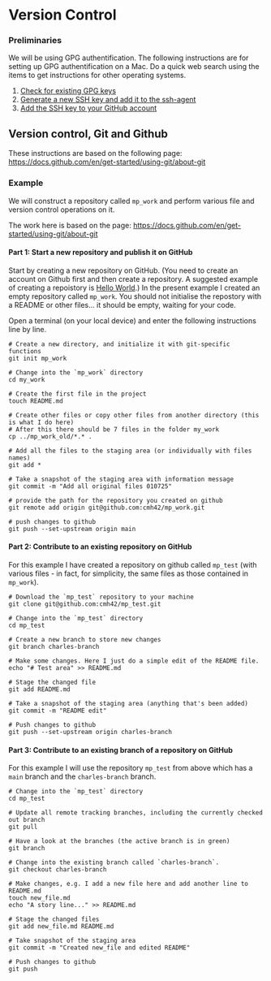# Version Control

### Preliminaries

We will be using GPG authentification. 
The following instructions are for setting up GPG authentification on a Mac. Do a quick web search using the items to get instructions for other operating systems.

1. [Check for existing GPG keys](https://docs.github.com/en/authentication/managing-commit-signature-verification/checking-for-existing-gpg-keys)
2. [Generate a new SSH key and add it to the ssh-agent](https://docs.github.com/en/authentication/connecting-to-github-with-ssh/generating-a-new-ssh-key-and-adding-it-to-the-ssh-agent#about-ssh-key-passphrases)
3. [Add the SSH key to your GitHub account](https://docs.github.com/en/authentication/connecting-to-github-with-ssh/adding-a-new-ssh-key-to-your-github-account)


## Version control, Git and Github

These instructions are based on the following page: https://docs.github.com/en/get-started/using-git/about-git

### Example 
We will construct a repository called `mp_work` and perform various file and version control operations on it.  

The work here is based on the page: https://docs.github.com/en/get-started/using-git/about-git

#### Part 1: Start a new repository and publish it on GitHub

Start by creating a new repository on GitHub. (You need to create an account on Github first and then create a repository.  A suggested example of creating a repoistory is [Hello World](https://docs.github.com/en/get-started/start-your-journey/hello-world).) In the present example I created an empty repository 
called `mp_work`. You should not initialise the repostory with a README or other files... it should be empty, waiting for your code. 

Open a terminal (on your local device) and enter the following instructions line by line. 

```shell
# Create a new directory, and initialize it with git-specific functions
git init mp_work

# Change into the `mp_work` directory
cd my_work

# Create the first file in the project
touch README.md

# Create other files or copy other files from another directory (this is what I do here)
# After this there should be 7 files in the folder my_work
cp ../mp_work_old/*.* .

# Add all the files to the staging area (or individually with files names)
git add *

# Take a snapshot of the staging area with information message
git commit -m "Add all original files 010725"

# provide the path for the repository you created on github
git remote add origin git@github.com:cmh42/mp_work.git

# push changes to github
git push --set-upstream origin main

```

#### Part 2: Contribute to an existing repository on GitHub

For this example I have created a  repository on github called `mp_test` (with various files - in fact, for simplicity, the same files as 
those contained in `mp_work`). 

```shell
# Download the `mp_test` repository to your machine
git clone git@github.com:cmh42/mp_test.git

# Change into the `mp_test` directory
cd mp_test

# Create a new branch to store new changes
git branch charles-branch

# Make some changes. Here I just do a simple edit of the README file.
echo "# Test area" >> README.md

# Stage the changed file
git add README.md

# Take a snapshot of the staging area (anything that's been added)
git commit -m "README edit"

# Push changes to github
git push --set-upstream origin charles-branch
``` 

#### Part 3: Contribute to an existing branch of a repository on GitHub

For this example I will use  the repository `mp_test` from above which has a `main` branch and the `charles-branch` branch.


```shell
# Change into the `mp_test` directory
cd mp_test

# Update all remote tracking branches, including the currently checked out branch
git pull 

# Have a look at the branches (the active branch is in green)
git branch

# Change into the existing branch called `charles-branch`.
git checkout charles-branch

# Make changes, e.g. I add a new file here and add another line to README.md
touch new_file.md
echo "A story line..." >> README.md

# Stage the changed files
git add new_file.md README.md

# Take snapshot of the staging area
git commit -m "Created new_file and edited README"

# Push changes to github
git push
``` 
